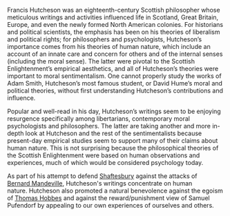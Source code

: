 Francis Hutcheson was an eighteenth-century Scottish philosopher whose meticulous writings and activities influenced life in Scotland, Great Britain, Europe, and even the newly formed North American colonies. For historians and political scientists, the emphasis has been on his theories of liberalism and political rights; for philosophers and psychologists, Hutcheson’s importance comes from his theories of human nature, which include an account of an innate care and concern for others and of the internal senses (including the moral sense). The latter were pivotal to the Scottish Enlightenment’s empirical aesthetics, and all of Hutcheson’s theories were important to moral sentimentalism. One cannot properly study the works of Adam Smith, Hutcheson’s most famous student, or David Hume’s moral and political theories, without first understanding Hutcheson’s contributions and influence.

Popular and well-read in his day, Hutcheson’s writings seem to be enjoying resurgence specifically among libertarians, contemporary moral psychologists and philosophers. The latter are taking another and more in-depth look at Hutcheson and the rest of the sentimentalists because present-day empirical studies seem to support many of their claims about human nature. This is not surprising because the philosophical theories of the Scottish Enlightenment were based on human observations and experiences, much of which would be considered psychology today.

As part of his attempt to defend [Shaftesbury](http://www.iep.utm.edu/shaftes/) against the attacks of [Bernard Mandeville](http://www.iep.utm.edu/mandevil/), Hutcheson's writings concentrate on human nature. Hutcheson also promoted a natural benevolence against the egoism of [Thomas Hobbes](http://www.iep.utm.edu/hobmoral/) and against the reward/punishment view of Samuel Pufendorf by appealing to our own experiences of ourselves and others.